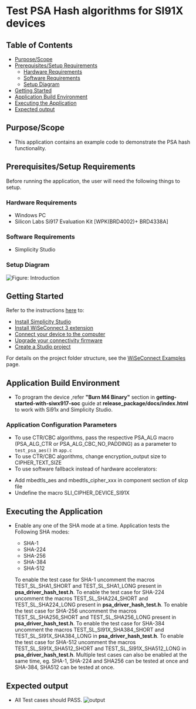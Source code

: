 # Test PSA Hash algorithms for SI91X devices

## Table of Contents

- [Purpose/Scope](#purposescope)
- [Prerequisites/Setup Requirements](#prerequisitessetup-requirements)
  - [Hardware Requirements](#hardware-requirements)
  - [Software Requirements](#software-requirements)
  - [Setup Diagram](#setup-diagram)
- [Getting Started](#getting-started)
- [Application Build Environment](#application-build-environment)
- [Executing the Application](#executing-the-application)
- [Expected output](#expected-output)

## Purpose/Scope

- This application contains an example code to demonstrate the PSA hash functionality.

## Prerequisites/Setup Requirements

Before running the application, the user will need the following things to setup.

### Hardware Requirements

  - Windows PC
  - Silicon Labs Si917 Evaluation Kit [WPK(BRD4002)+ BRD4338A]

### Software Requirements

- Simplicity Studio

### Setup Diagram

 ![Figure: Introduction](resources/readme/image508a.png)

## Getting Started

Refer to the instructions [here](https://docs.silabs.com/wiseconnect/latest/wiseconnect-getting-started/) to:

- [Install Simplicity Studio](https://docs.silabs.com/wiseconnect/latest/wiseconnect-developers-guide-developing-for-silabs-hosts/#install-simplicity-studio)
- [Install WiSeConnect 3 extension](https://docs.silabs.com/wiseconnect/latest/wiseconnect-developers-guide-developing-for-silabs-hosts/#install-the-wi-se-connect-3-extension)
- [Connect your device to the computer](https://docs.silabs.com/wiseconnect/latest/wiseconnect-developers-guide-developing-for-silabs-hosts/#connect-si-wx91x-to-computer)
- [Upgrade your connectivity firmware ](https://docs.silabs.com/wiseconnect/latest/wiseconnect-developers-guide-developing-for-silabs-hosts/#update-si-wx91x-connectivity-firmware)
- [Create a Studio project ](https://docs.silabs.com/wiseconnect/latest/wiseconnect-developers-guide-developing-for-silabs-hosts/#create-a-project)

For details on the project folder structure, see the [WiSeConnect Examples](https://docs.silabs.com/wiseconnect/latest/wiseconnect-examples/#example-folder-structure) page.

## Application Build Environment

- To program the device ,refer **"Burn M4 Binary"** section in **getting-started-with-siwx917-soc** guide at **release_package/docs/index.html** to work with Si91x and Simplicity Studio.

### Application Configuration Parameters

 * To use CTR/CBC algorithms, pass the respective PSA_ALG macro (PSA_ALG_CTR or PSA_ALG_CBC_NO_PADDING) as a parameter to `test_psa_aes()` in `app.c`
 * To use CTR/CBC algorithms, change encryption_output size to CIPHER_TEXT_SIZE
 * To use software fallback instead of hardware accelerators:
  - Add mbedtls_aes and mbedtls_cipher_xxx in component section of slcp file
  - Undefine the macro SLI_CIPHER_DEVICE_SI91X

## Executing the Application

- Enable any one of the SHA mode at a time.
  Application tests the Following SHA modes:
  - SHA-1
  - SHA-224
  - SHA-256
  - SHA-384
  - SHA-512
  
  To enable the test case for SHA-1 uncomment the macros TEST_SL_SHA1_SHORT and TEST_SL_SHA1_LONG present in **psa_driver_hash_test.h**.
  To enable the test case for SHA-224 uncomment the macros TEST_SL_SHA224_SHORT and TEST_SL_SHA224_LONG present in **psa_driver_hash_test.h**.
  To enable the test case for SHA-256 uncomment the macros TEST_SL_SHA256_SHORT and TEST_SL_SHA256_LONG present in **psa_driver_hash_test.h**.
  To enable the test case for SHA-384 uncomment the macros TEST_SL_SI91X_SHA384_SHORT and TEST_SL_SI91X_SHA384_LONG in **psa_driver_hash_test.h**.
  To enable the test case for SHA-512 uncomment the macros TEST_SL_SI91X_SHA512_SHORT and TEST_SL_SI91X_SHA512_LONG in **psa_driver_hash_test.h**.
  Multiple test cases can also be enabled at the same time, eg. SHA-1, SHA-224 and SHA256 can be tested at once and SHA-384, SHA512 can be tested at once.

## Expected output

- All Test cases should PASS.
  ![output](resources/readme/output.png)